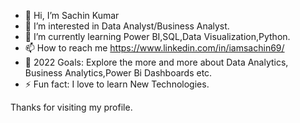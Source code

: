 - 👋 Hi, I’m Sachin Kumar
- 👀 I’m interested in Data Analyst/Business Analyst.
- 🌱 I’m currently learning Power BI,SQL,Data Visualization,Python.
- 📫 How to reach me https://www.linkedin.com/in/iamsachin69/
- 🥅 2022 Goals: Explore the more and more about Data Analytics, Business Analytics,Power Bi Dashboards etc.
- ⚡ Fun fact: I love to learn New Technologies.

Thanks for visiting my profile.

<!---
Sachinkumar69/Sachinkumar69 is a ✨ special ✨ repository because its `README.md` (this file) appears on your GitHub profile.
You can click the Preview link to take a look at your changes.
--->
